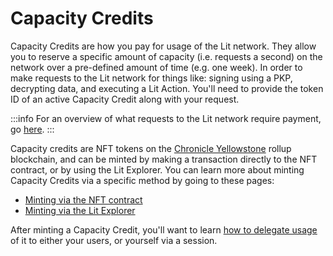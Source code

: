 # Capacity Credits

Capacity Credits are how you pay for usage of the Lit network. They allow you to reserve a specific amount of capacity (i.e. requests a second) on the network over a pre-defined amount of time (e.g. one week). In order to make requests to the Lit network for things like: signing using a PKP, decrypting data, and executing a Lit Action. You'll need to provide the token ID of an active Capacity Credit along with your request.

:::info
For an overview of what requests to the Lit network require payment, go [here](./overview.md#overview-of-what-requires-payment).
:::

Capacity credits are NFT tokens on the [Chronicle Yellowstone](../connecting-to-a-lit-network/lit-blockchains/chronicle-yellowstone.md) rollup blockchain, and can be minted by making a transaction directly to the NFT contract, or by using the Lit Explorer. You can learn more about minting Capacity Credits via a specific method by going to these pages:

- [Minting via the NFT contract](./minting-capacity-credit/via-contract.md)
- [Minting via the Lit Explorer](./minting-capacity-credit/via-explorer.md)

After minting a Capacity Credit, you'll want to learn [how to delegate usage](./delegating-credit.md) of it to either your users, or yourself via a session.
